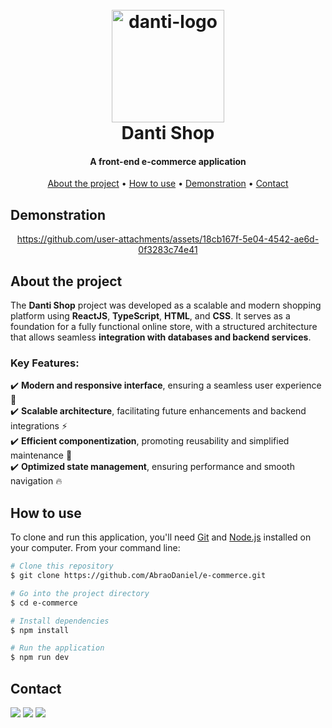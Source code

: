<h1 align="center">
  <br>
  <img src="https://github.com/user-attachments/assets/5c53bbf9-b9c9-4ee9-a554-9c2418016976" alt="danti-logo" width="180">
  <br>
  Danti Shop
  <br>
</h1>

<h4 align="center">A front-end e-commerce application</h4>

<p align="center">
  <a href="#about-the-project">About the project</a> •
  <a href="#how-to-use">How to use</a> •
  <a href="#demonstration">Demonstration</a> •
  <a href="#contact">Contact</a>
</p>


## Demonstration
<div align="center">

  https://github.com/user-attachments/assets/18cb167f-5e04-4542-ae6d-0f3283c74e41

</div>


## About the project
The **Danti Shop** project was developed as a scalable and modern shopping platform using **ReactJS**, **TypeScript**, **HTML**, and **CSS**. It serves as a foundation for a fully functional online store, with a structured architecture that allows seamless **integration with databases and backend services**.

### Key Features:
✔️ **Modern and responsive interface**, ensuring a seamless user experience 📱 <br/>
✔️ **Scalable architecture**, facilitating future enhancements and backend integrations ⚡  <br/>
✔️ **Efficient componentization**, promoting reusability and simplified maintenance 🔄  <br/>
✔️ **Optimized state management**, ensuring performance and smooth navigation 🔥  <br/>
 

## How to use

To clone and run this application, you'll need [Git](https://git-scm.com) and [Node.js](https://nodejs.org/en/download/) installed on your computer. From your command line:

```bash
# Clone this repository
$ git clone https://github.com/AbraoDaniel/e-commerce.git

# Go into the project directory
$ cd e-commerce

# Install dependencies
$ npm install

# Run the application
$ npm run dev
```

## Contact

<div> 
  <a href = "mailto:abraodaniel@hotmail.com"><img src="https://img.shields.io/badge/-Outlook-%23333?style=for-the-badge&logo=gmail&logoColor=white" target="_blank"></a>
  <a href="https://www.linkedin.com/in/daniel-alexsandro-abrão-2002/" target="_blank"><img src="https://img.shields.io/badge/-LinkedIn-%230077B5?style=for-the-badge&logo=linkedin&logoColor=white" target="_blank"></a> 
  <a href = "mailto:danabrao@gmail.com"><img src="https://img.shields.io/badge/-Gmail-%23333?style=for-the-badge&logo=gmail&logoColor=white" target="_blank"></a>
</div>



